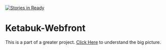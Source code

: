[![Stories in Ready](https://badge.waffle.io/Ketabuk/Ketabuk-Webfront.png?label=ready&title=Ready)](http://waffle.io/Ketabuk/Ketabuk-Webfront)

# Ketabuk-Webfront

This is a part of a greater project. [Click Here](https://github.com/Ketabuk/Start-Here) to understand the big picture.
